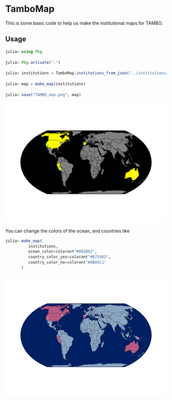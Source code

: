 # TamboMap

This is some basic code to help us make the institutional maps for TAMBO.

## Usage

```julia
julia> using Pkg

julia> Pkg.activate(".")

julia> institutions = TamboMap.institutions_from_json("../institutions/");

julia> map = make_map(institutions)

julia> save("TAMBO_map.png", map)
```

![](https://github.com/jlazar17/TamboMap/blob/main/examples/TAMBO_map.png)

You can change the colors of the ocean, and countries like

```julia
julia> make_map(
          institutions, 
          ocean_color=colorant"#002B82",
          country_color_yes=colorant"#B75982",
          country_color_no=colorant"#8BA5C1"
       )
```

![](https://github.com/jlazar17/TamboMap/blob/main/examples/TAMBO_map_miami_nights.png)
